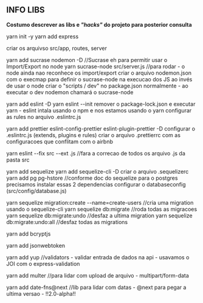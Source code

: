 ## INFO LIBS
**Costumo descrever as libs e _"hacks"_ do projeto para posterior consulta**

yarn init -y
yarn add express

criar os arquivso src/app, routes, server

yarn add sucrase nodemon -D
//Sucrase eh para permitir usar o Import/Export no node
yarn sucrase-node src/server.js //para rodar - o node ainda nao reconhece os import/export
criar o arquivo nodemon.json com o execmap para definir o sucrase-node na execucao dos JS ao invés de usar o node
criar o "scripts / dev" no package.json normalmente - ao executar o dev nodemon chamará o sucrase-node

yarn add eslint -D
yarn eslint --init
remover o package-lock.json e executar yarn - eslint intala usando o npm e nos estamos usando o yarn
configurar as rules no arquivo .eslintrc.js

yarn add prettier eslint-config-prettier eslint-plugin-prettier -D
configurar o .eslintrc.js (extends, plugins e rules)
criar o arquivo .prettierrc com as configuracoes que conflitam com o airbnb

yarn eslint --fix src --ext .js //fara a correcao de todos os arquivo .js da pasta src

yarn add sequelize
yarn add sequelize-cli -D
criar o arquivo .sequelizerc
yarn add pg pg-hstore //conforme doc do sequelize para o postgres precisamos instalar essas 2 dependencias
configurar o databaseconfig (src/config/database.js)

yarn sequelize migration:create --name=create-users //cria uma migration usando o sequelize-cli
yarn sequelize db:migrate //roda todas as migracoes
yarn sequelize db:migrate:undo //desfaz a ultima migration
yarn sequelize db:migrate:undo:all //desfaz todas as migrations

yarn add bcryptjs

yarn add jsonwebtoken

yarn add yup //validators - validar entrada de dados na api - usavamos o JOI com o express-validation

yarn add multer //para lidar com upload de arquivo - multipart/form-data

yarn add date-fns@next //lib para lidar com datas - @next para pegar a ultima versao - !!2.0-alpha!!
